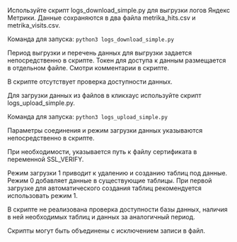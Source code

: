 Используйте скрипт logs_download_simple.py для выгрузки логов Яндекс Метрики. Данные сохраняются в два файла metrika_hits.csv и metrika_visits.csv.

Команда для запуска:
```python3 logs_download_simple.py```

Период выгрузки и перечень данных для выгрузки задается непосредственно в скрипте.
Токен для доступа к данным размещается в отдельном файле. Смотри комментарии в скрипте.

В скрипте отсутствует проверка доступности данных.

Для загрузки данных из файлов в кликхаус используйте скрипт logs_upload_simple.py.

Команда для запуска:
```python3 logs_upload_simple.py```

Параметры соединения и режим загрузки данных указываются непосредственно в скрипте.

При необходимости, указывается путь к файлу сертификата в переменной SSL_VERIFY.

Режим загрузки 1 приводит к удалению и созданию таблиц под данные. Режим 0 добавляет данные в существующие таблицы. При первой загрузке для автоматического создания таблиц рекомендуется использовать режим 1.

В скрипте не реализована проверка доступности базы данных, наличия в ней необходимых таблиц и данных за аналогичный период.

Скрипты могут быть объединены с исключением записи в файл.
